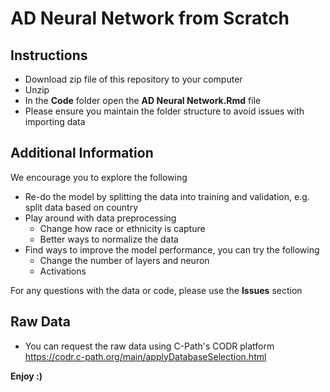 # AD Neural Network from Scratch

## Instructions

* Download zip file of this repository to your computer
* Unzip
* In the **Code** folder open the **AD Neural Network.Rmd** file 
* Please ensure you maintain the folder structure to avoid issues with importing data

## Additional Information

We encourage you to explore the following 

* Re-do the model by splitting the data into training and validation, e.g. split data based on country 
* Play around with data preprocessing
     * Change how race or ethnicity is capture 
     * Better ways to normalize the data 
* Find ways to improve the model performance, you can try the following  
     * Change the number of layers and neuron 
     * Activations  

For any questions with the data or code, please use the **Issues** section 

## Raw Data 
* You can request the raw data using C-Path's CODR platform https://codr.c-path.org/main/applyDatabaseSelection.html 


**Enjoy :)**
